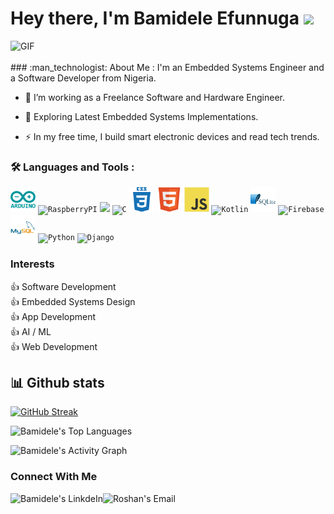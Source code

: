 <!-- <div id="header" align="center">
  <img src="https://media.giphy.com/media/lP8xu5t2DLGG045H8F/giphy.gif" width="100"/>
</div>
<div id="badges" align="center">
  <a href="https://www.linkedin.com/in/befunnuga/">
    <img src="https://img.shields.io/badge/LinkedIn-blue?style=for-the-badge&logo=linkedin&logoColor=white" alt="LinkedIn Badge"/>
  </a>
  
  <a href="#">
    <img src="https://img.shields.io/badge/YouTube-red?style=for-the-badge&logo=youtube&logoColor=white" alt="Youtube Badge"/>
  </a>
  <a href="#">
    <img src="https://img.shields.io/badge/Twitter-blue?style=for-the-badge&logo=twitter&logoColor=white" alt="Twitter Badge"/>
  </a>
</div>
<div id="badges" align="center">
 <img src="https://komarev.com/ghpvc/?username=efunnuga-bamidele&style=flat-square&color=blue" alt=""/>
</div>
 -->
<h1>
  Hey there, I'm Bamidele Efunnuga
  <img src="https://media.giphy.com/media/hvRJCLFzcasrR4ia7z/giphy.gif" width="30px"/>
</h1>

<div align="left">
<!--   <img src="https://media.giphy.com/media/dWesBcTLavkZuG35MI/giphy.gif" width="600" height="300"/> -->


<img alt="GIF" src="https://github.com/roshan9419/roshan9419/blob/master/hadder.gif?raw=true" width="500"/>  
</div>
<br/>
### :man_technologist: About Me : I'm an Embedded Systems Engineer and a Software Developer from Nigeria.

- :telescope: I’m working as a Freelance Software and Hardware Engineer.

- :seedling: Exploring Latest Embedded Systems Implementations.

- :zap: In my free time, I build smart electronic devices and read tech trends.

<!-- - :mailbox:How to reach me: [![Linkedin Badge](https://img.shields.io/badge/-ebamidele-blue?style=flat&logo=Linkedin&logoColor=white)](https://www.linkedin.com/in/befunnuga/) -->

### :hammer_and_wrench: Languages and Tools :

<div>
 <code><img src="https://github.com/devicons/devicon/blob/master/icons/arduino/arduino-original-wordmark.svg" title="Arduino" alt="Arduino" width="40" height="40"/></code>
  <code><img src="https://img.icons8.com/color/48/000000/raspberry-pi.png" title="RaspberryPI" alt="RaspberryPI" width="40" height="40"/></code>
  <code><img height="30" src="https://img.icons8.com/color/48/000000/c-plus-plus-logo.png"/></code>
  <code><img src="https://img.icons8.com/color/48/000000/c-programming.png" title="C" alt="C" width="40" height="40"/></code>
 <code><img src="https://github.com/devicons/devicon/blob/master/icons/css3/css3-plain-wordmark.svg"  title="CSS3" alt="CSS" width="40" height="40"/></code>
  <code><img src="https://github.com/devicons/devicon/blob/master/icons/html5/html5-original.svg" title="HTML5" alt="HTML" width="40" height="40"/></code>
  <code><img src="https://github.com/devicons/devicon/blob/master/icons/javascript/javascript-original.svg" title="JavaScript" alt="JavaScript" width="40" height="40"/></code>
    <code><img src="https://img.icons8.com/color/48/000000/kotlin.png" title="Kotlin" alt="Kotlin" width="40" height="40"/></code>
    <code><img src="https://github.com/devicons/devicon/blob/master/icons/sqlite/sqlite-original-wordmark.svg" title="Sqlite" alt="Sqlite" width="40" height="40"/></code>
  <code><img src="https://img.icons8.com/color/48/000000/firebase.png" title="Firebase" alt="Firebase" width="40" height="40"/></code>
  <code><img src="https://github.com/devicons/devicon/blob/master/icons/mysql/mysql-original-wordmark.svg" title="MySQL"  alt="MySQL" width="40" height="40"/></code>
  <code><img src="https://img.icons8.com/color/48/000000/python.png" title="Python"  alt="Python" width="40" height="40"/></code>
  <code><img src="https://img.icons8.com/color/48/000000/django.png" title="Django"  alt="Django" width="40" height="40"/></code>
</div>

### Interests
👍 Software Development    <br/>
👍 Embedded Systems Design   <br/>
👍 App Development  <br/>
👍 AI / ML    <br/>
👍 Web Development     <br/>

## 📊 Github stats

[![GitHub Streak](http://github-readme-streak-stats.herokuapp.com?user=efunnuga-bamidele&theme=dark&background=1F222E)](https://git.io/streak-stats)
  <br/>

  <a><img alt="Bamidele's Top Languages" src="https://denvercoder1-github-readme-stats.vercel.app/api/top-langs/?username=efunnuga-bamidele&langs_count=8&layout=compact&theme=react&hide_border=true&bg_color=1F222E&title_color=F85D7F&icon_color=F8D866" /></a>
  <br/>


<a><img alt="Bamidele's Activity Graph" src="https://activity-graph.herokuapp.com/graph?username=efunnuga-bamidele&bg_color=1F222E&color=F8D866&line=F85D7F&point=FFFFFF&hide_border=true" /></a>

### Connect With Me
<a href="https://www.linkedin.com/in/befunnuga/" target="_blank">
  <img align="left" alt="Bamidele's LinkdeIn" src="https://img.shields.io/badge/LinkedIn-0077B5?style=for-the-badge&logo=linkedin&logoColor=white" />
</a>
<a href="bamideleefunnuga9@gmail.com" target="_blank">
  <img align="left" alt="Roshan's Email" src="https://img.shields.io/badge/Gmail-D14836?style=for-the-badge&logo=gmail&logoColor=white" />
</a>

